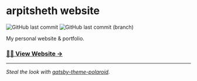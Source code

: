 # arpitsheth website

![GitHub last commit](https://img.shields.io/github/last-commit/shetharp/arpitsheth?logo=github&style=for-the-badge)
![GitHub last commit (branch)](https://img.shields.io/github/last-commit/shetharp/arpitsheth/gh-pages?label=Last%20Deployed&logo=github&style=for-the-badge)

My personal website & portfolio.

### [👨‍🚀 View Website →](https://arpitsheth.com/)

---

_Steal the look with [gatsby-theme-polaroid](https://github.com/shetharp/gatsby-theme-polaroid)._
